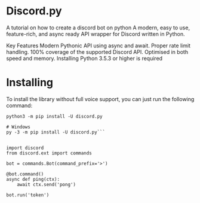 # Discord.py
A tutorial on how to create a discord bot on python
A modern, easy to use, feature-rich, and async ready API wrapper for Discord written in Python.

Key Features
Modern Pythonic API using async and await.
Proper rate limit handling.
100% coverage of the supported Discord API.
Optimised in both speed and memory.
Installing
Python 3.5.3 or higher is required

# Installing

To install the library without full voice support, you can just run the following command:
```# Linux/macOS
python3 -m pip install -U discord.py

# Windows
py -3 -m pip install -U discord.py```


import discord
from discord.ext import commands

bot = commands.Bot(command_prefix='>')

@bot.command()
async def ping(ctx):
    await ctx.send('pong')

bot.run('token')
